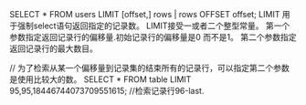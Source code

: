 SELECT * FROM users LIMIT [offset,] rows | rows OFFSET offset;
LIMIT 用于强制select语句返回指定的记录数。
LIMIT接受一或者二个整型常量。
第一个参数指定返回记录行的偏移量.初始记录行的偏移量是0 而不是1。
第二个参数指定返回记录行的最大数目。

// 为了检索从某一个偏移量到记录集的结束所有的记录行，可以指定第二个参数是使用比较大的数。
SELECT * FROM table LIMIT 95,95,18446744073709551615; //检索记录行96-last.

